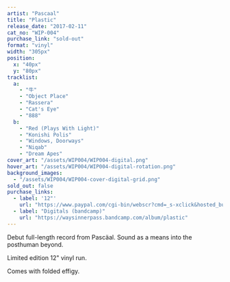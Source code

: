 ```yaml
---
artist: "Pascaal"
title: "Plastic"
release_date: "2017-02-11"
cat_no: "WIP-004"
purchase_link: "sold-out"
format: "vinyl"
width: "305px"
position:
  x: "40px"
  y: "80px"
tracklist:
  a:
    - "牛"
    - "Object Place"
    - "Rassera"
    - "Cat's Eye"
    - "888"
  b:
    - "Red (Plays With Light)"
    - "Konishi Polis"
    - "Windows, Doorways"
    - "Niqab"
    - "Dream Apes"
cover_art: "/assets/WIP004/WIP004-digital.png"
hover_art: "/assets/WIP004/WIP004-digital-rotation.png"
background_images:
  - "/assets/WIP004/WIP004-cover-digital-grid.png"
sold_out: false
purchase_links:
  - label: '12"'
    url: "https://www.paypal.com/cgi-bin/webscr?cmd=_s-xclick&hosted_button_id=V9KEWGH2WY9J6"
  - label: "Digitals (bandcamp)"
    url: "https://waysinnerpass.bandcamp.com/album/plastic"
---
```


Debut full-length record from Pascäal. Sound as a means into the posthuman beyond.

Limited edition 12" vinyl run.

Comes with folded effigy.
